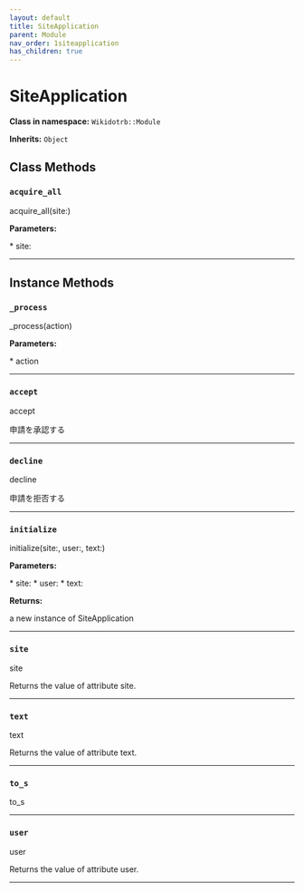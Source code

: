 ```yaml
---
layout: default
title: SiteApplication
parent: Module
nav_order: 1siteapplication
has_children: true
---
```


# SiteApplication

**Class in namespace:** `Wikidotrb::Module`

**Inherits:** `Object`

## Class Methods

### `acquire_all`

<div class="method-signature">acquire_all(site:)</div>

**Parameters:**

<div class="method-parameters">
* <span class="parameter-name">site:</span>
</div>

---

## Instance Methods

### `_process`

<div class="method-signature">_process(action)</div>

**Parameters:**

<div class="method-parameters">
* <span class="parameter-name">action</span>
</div>

---

### `accept`

<div class="method-signature">accept</div>

申請を承認する

---

### `decline`

<div class="method-signature">decline</div>

申請を拒否する

---

### `initialize`

<div class="method-signature">initialize(site:, user:, text:)</div>

**Parameters:**

<div class="method-parameters">
* <span class="parameter-name">site:</span>
* <span class="parameter-name">user:</span>
* <span class="parameter-name">text:</span>
</div>

**Returns:**

a new instance of SiteApplication

---

### `site`

<div class="method-signature">site</div>

Returns the value of attribute site.

---

### `text`

<div class="method-signature">text</div>

Returns the value of attribute text.

---

### `to_s`

<div class="method-signature">to_s</div>

---

### `user`

<div class="method-signature">user</div>

Returns the value of attribute user.

---

